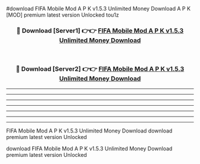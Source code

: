 #download FIFA Mobile Mod A P K v1.5.3 Unlimited Money Download A P K [MOD] premium latest version Unlocked tou1z 



<div align="center">
<h3>🔴 Download [Server1] 👉👉 <a href="https://apkdownload1.web.app/">FIFA Mobile Mod A P K v1.5.3 Unlimited Money Download</a></h3><br>

<h3>🔴 Download [Server2] 👉👉 <a href="https://apkdownload1.web.app/">FIFA Mobile Mod A P K v1.5.3 Unlimited Money Download</a></h3>
</div>





----------------------------------------------------------

----------------------------------------------------------

----------------------------------------------------------

----------------------------------------------------------

----------------------------------------------------------

----------------------------------------------------------

----------------------------------------------------------

FIFA Mobile Mod A P K v1.5.3 Unlimited Money Download download premium latest version Unlocked

download FIFA Mobile Mod A P K v1.5.3 Unlimited Money Download premium latest version Unlocked
